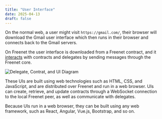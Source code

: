 ```yaml
---
title: "User Interface"
date: 2025-04-13
draft: false
---
```


On the normal web, a user might visit `https://gmail.com/`, their browser
will download the Gmail user interface which then runs in their browser and connects back to the Gmail servers.

On Freenet the user interface is downloaded from a Freenet contract, and it
[interacts](/manual/components/overview) with contracts and delegates by sending messages
through the Freenet core.

![Delegate, Contrat, and UI Diagram](/ui_delegate_contract.svg)

These UIs are built using web technologies such as HTML, CSS, and JavaScript,
and are distributed over Freenet and run in a web browser. UIs can create,
retrieve, and update contracts through a WebSocket connection to the local
Freenet peer, as well as communicate with delegates.

Because UIs run in a web browser, they can be built using any web framework,
such as React, Angular, Vue.js, Bootstrap, and so on.
